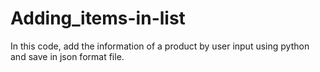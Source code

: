 # Adding_items-in-list
In this code, add the information of a product by user input using python and save in json format file.
